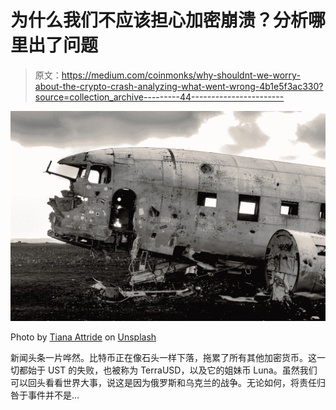 # 为什么我们不应该担心加密崩溃？分析哪里出了问题

> 原文：<https://medium.com/coinmonks/why-shouldnt-we-worry-about-the-crypto-crash-analyzing-what-went-wrong-4b1e5f3ac330?source=collection_archive---------44----------------------->

![](img/d58f8875368923f65c66014d24b019c1.png)

Photo by [Tiana Attride](https://unsplash.com/@tianaattride?utm_source=medium&utm_medium=referral) on [Unsplash](https://unsplash.com?utm_source=medium&utm_medium=referral)

新闻头条一片哗然。比特币正在像石头一样下落，拖累了所有其他加密货币。这一切都始于 UST 的失败，也被称为 TerraUSD，以及它的姐妹币 Luna。虽然我们可以回头看看世界大事，说这是因为俄罗斯和乌克兰的战争。无论如何，将责任归咎于事件并不是…